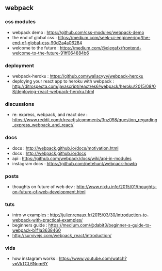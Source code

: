 ## webpack 

### css modules 
- webpack demo : https://github.com/css-modules/webpack-demo
- the end of global css : https://medium.com/seek-ui-engineering/the-end-of-global-css-90d2a4a06284
- welcome to the future : https://medium.com/@olegafx/frontend-welcome-to-the-future-91ff064884b6

### deployment
- webpack-heroku : https://github.com/wallacyyy/webpack-heroku
- deploying your react app to heroku with webpack : http://ditrospecta.com/javascript/react/es6/webpack/heroku/2015/08/08/deploying-react-webpack-heroku.html

### discussions
- re: express, webpack, and react dev : https://www.reddit.com/r/reactjs/comments/3nz098/question_regarding_express_webpack_and_react/

### docs
- docs : http://webpack.github.io/docs/motivation.html
- docs : http://webpack.github.io/docs                                                                                  
- api : https://github.com/webpack/docs/wiki/api-in-modules
- instagram docs : https://github.com/petehunt/webpack-howto

### posts
- thoughts on future of web dev : http://www.nixtu.info/2015/01/thoughts-on-future-of-web-development.html

### tuts 
- intro w examples : http://julienrenaux.fr/2015/03/30/introduction-to-webpack-with-practical-examples/
- beginners guide : https://medium.com/@dabit3/beginner-s-guide-to-webpack-b1f1a3638460                                 
- http://survivejs.com/webpack_react/introduction/                                                                      

### vids
- how instagram works : https://www.youtube.com/watch?v=VkTCL6Nqm6Y

